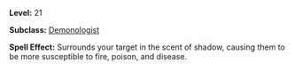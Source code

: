 <!-- TITLE: Spell: Scent Of Shadow -->
<!-- SUBTITLE:  -->

**Level:** 21

**Subclass:** [Demonologist](demonologist)

**Spell Effect:** Surrounds your target in the scent of shadow, causing them to be more susceptible to fire, poison, and disease.